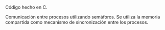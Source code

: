 Código hecho en C.

Comunicación entre procesos utilizando semáforos. Se utiliza la memoria compartida como mecanismo de sincronización entre los procesos.
